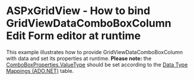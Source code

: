# ASPxGridView - How to bind GridViewDataComboBoxColumn Edit Form editor at runtime


<p>This example illustrates how to provide GridViewDataComboBoxColumn with data and set its properties at runtime.<strong> </strong><strong>Please </strong><strong>n</strong><strong>o</strong><strong>te:</strong>  the <a href="http://documentation.devexpress.com/#AspNet/DevExpressWebASPxEditorsComboBoxProperties_ValueTypetopic"><u>ComboBoxProperties.ValueType</u></a> should be set according to the <a href="http://msdn.microsoft.com/en-us/library/cc716729.aspx"><u>Data Type Mappings (ADO.NET)</u></a> table.</p>

<br/>


